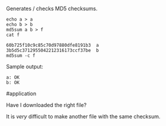 Generates / checks MD5 checksums.

    echo a > a
    echo b > b
    md5sum a b > f
    cat f

    60b725f10c9c85c70d97880dfe8191b3  a
    3b5d5c3712955042212316173ccf37be  b
    md5sum -c f

Sample output:

    a: OK
    b: OK

#application

Have I downloaded the right file?

It is *very* difficult to make another file with the same checksum.
